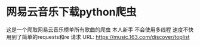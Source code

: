 # 网易云音乐下载python爬虫
这是一个爬取网易云音乐榜单所有歌曲的爬虫
本人新手 不会使用多线程  速度不快  用到了简单的requests和re
请求 URL: https://music.163.com/discover/toplist
